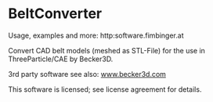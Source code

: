 # BeltConverter

Usage, examples and more:
http:software.fimbinger.at

Convert CAD belt models (meshed as STL-File) for the use in ThreeParticle/CAE by Becker3D.

3rd party software see also:
www.becker3d.com

This software is licensed; see license agreement for details.
